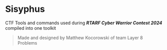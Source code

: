 # **Sisyphus**

CTF Tools and commands used during _**RTARF Cyber Warrior Contest 2024**_ compiled into one toolkit

> Made and designed by Matthew Kocorowski of team Layer 8 Problems
